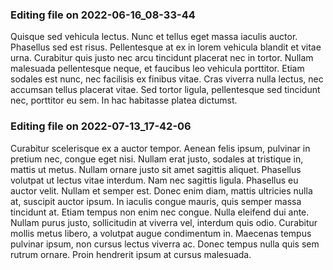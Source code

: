 

### Editing file on 2022-06-16_08-33-44

Quisque sed vehicula lectus. Nunc et tellus eget massa iaculis auctor. Phasellus sed est risus. Pellentesque at ex in lorem vehicula blandit et vitae urna. Curabitur quis justo nec arcu tincidunt placerat nec in tortor. Nullam malesuada pellentesque neque, et faucibus leo vehicula porttitor. Etiam sodales est nunc, nec facilisis ex finibus vitae. Cras viverra nulla lectus, nec accumsan tellus placerat vitae. Sed tortor ligula, pellentesque sed tincidunt nec, porttitor eu sem. In hac habitasse platea dictumst.




### Editing file on 2022-07-13_17-42-06

Curabitur scelerisque ex a auctor tempor. Aenean felis ipsum, pulvinar in pretium nec, congue eget nisi. Nullam erat justo, sodales at tristique in, mattis ut metus. Nullam ornare justo sit amet sagittis aliquet. Phasellus volutpat ut lectus vitae interdum. Nam nec sagittis ligula. Phasellus eu auctor velit.
Nullam et semper est. Donec enim diam, mattis ultricies nulla at, suscipit auctor ipsum. In iaculis congue mauris, quis semper massa tincidunt at. Etiam tempus non enim nec congue. Nulla eleifend dui ante. Nullam purus justo, sollicitudin at viverra vel, interdum quis odio. Curabitur mollis metus libero, a volutpat augue condimentum in. Maecenas tempus pulvinar ipsum, non cursus lectus viverra ac. Donec tempus nulla quis sem rutrum ornare. Proin hendrerit ipsum at cursus malesuada.


